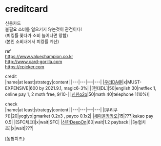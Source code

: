 # creditcard

신용카드  
불필요 소비를 일으키지 않는것이 관건이다!  
(피킹률 쫓다가 소비 늘어나면 망함)  
(본인 소비내에서 피킹률 계산)  

ref  
https://www.valuechampion.co.kr  
http://www.card-gorilla.com  
https://cpicker.com  

  
credit  
|name|at least|strategy|content|
|---|---|---|---|
|[우리DA@]|x|MUST-EXPENSIVE|600 by 2021.9.1, magic6-3%|
|[현대DL]|50|english 30|netflex 1, online pay 1, 2 moth free, 9/10-|
|[신한o2o]|50|math 40|telephone 1(10%)|


check  
|name|at least|strategy|content|
|---|---|---|---|
|[우리쿠키]|20|yogiyo|gmarket 0.2x3 , payco 0.1x2|
|[새마을카카오]|15|???|kakao pay 0.5|
|[SFC체크]|x|wait|SFC|
|[신한DeepOn]|60|wait|1.2 payback|
|[농협치즈]|x|wait|???|


[우리DA@]: 
[현대DL]: 
[신한o2o]: 
[우리쿠키]: 
[새마을카카오]: 
[SFC체크]: 
[신한DeepOn]: https://www.shinhancard.com/pconts/html/card/apply/check/1187978_2206.html
[농협치즈]: 

